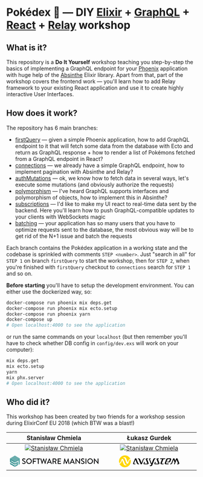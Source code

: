 # Pokédex 📕 — DIY [Elixir](https://elixir-lang.org) + [GraphQL](http://graphql.org) + [React](https://reactjs.org) + [Relay](http://facebook.github.io/relay/en/) workshop

## What is it?

This repository is a **Do It Yourself** workshop teaching you step-by-step the basics of implementing a GraphQL endpoint for your [Phoenix](http://phoenixframework.org) application with huge help of the [Absinthe](http://absinthe-graphql.org) Elixir library. Apart from that, part of the workshop covers the frontend work — you'll learn how to add Relay framework to your existing React application and use it to create highly interactive User Interfaces.

## How does it work?

The repository has 6 main branches:

* [firstQuery](https://github.com/sjchmiela/pokedex/tree/firstQuery) — given a simple Phoenix application, how to add GraphQL endpoint to it that will fetch some data from the database with Ecto and return as GraphQL response + how to render a list of Pokémons fetched from a GraphQL endpoint in React?
* [connections](https://github.com/sjchmiela/pokedex/tree/connections) — we already have a simple GraphQL endpoint, how to implement pagination with Absinthe and Relay?
* [authMutations](https://github.com/sjchmiela/pokedex/tree/authMutations) — ok, we know how to fetch data in several ways, let's execute some mutations (and obviously authorize the requests)
* [polymorphism](https://github.com/sjchmiela/pokedex/tree/polymorphism) — I've heard GraphQL supports interfaces and polymorphism of objects, how to implement this in Absinthe?
* [subscriptions](https://github.com/sjchmiela/pokedex/tree/subscriptions) — I'd like to make my UI react to real-time data sent by the backend. Here you'll learn how to push GraphQL-compatible updates to your clients with WebSockets magic
* [batching](https://github.com/sjchmiela/pokedex/tree/batching) — your application has so many users that you have to optimize requests sent to the database, the most obvious way will be to get rid of the N+1 issue and batch the requests

Each branch contains the Pokédex application in a working state and the codebase is sprinkled with comments `STEP <number>`. Just "search in all" for `STEP 1` on branch `firstQuery` to start the workshop, then for `STEP 2`, when you're finished with `firstQuery` checkout to `connections` search for `STEP 1` and so on.

**Before starting** you'll have to setup the development environment. You can either use the dockerized way, so:

```sh
docker-compose run phoenix mix deps.get
docker-compose run phoenix mix ecto.setup
docker-compose run phoenix yarn
docker-compose up
# Open localhost:4000 to see the application
```

or run the same commands on your `localhost` (but then remember you'll have to check whether DB config in `config/dev.exs` will work on your computer):

```sh
mix deps.get
mix ecto.setup
yarn
mix phx.server
# Open localhost:4000 to see the application
```

## Who did it?

This workshop has been created by two friends for a workshop session during ElixirConf EU 2018 (which BTW was a blast!)

<table style="text-align: center">
  <thead>
    <tr>
      <th width="45%" style="text-align: center">Stanisław Chmiela</th>
      <th width="45%" style="text-align: center">Łukasz Gurdek</th>
    </tr>
  </thead>
  <tbody>
    <tr>
      <td>
        <a href="https://twitter.com/sjchmiela/">
          <img src="http://s3.amazonaws.com/erlang-conferences-production/media/files/000/000/753/thumbnail/1151041.jpg?1510051715" alt="Stanisław Chmiela" />
        </a>
      </td>
      <td>
        <a href="https://github.com/ukasiu/">
          <img src="http://s3.amazonaws.com/erlang-conferences-production/media/files/000/000/757/thumbnail/lukasz_gurdek.png?1510053797" alt="Stanisław Chmiela" />
        </a>
    </tr>
    <tr>
      <td>
        <svg width="100%" height="100%" viewBox="0 0 594 81" version="1.1" xmlns="http://www.w3.org/2000/svg" xmlns:xlink="http://www.w3.org/1999/xlink" xml:space="preserve" xmlns:serif="http://www.serif.com/" style="fill-rule:evenodd;clip-rule:evenodd;stroke-linejoin:round;stroke-miterlimit:1.41421;"><rect id="Artboard1" height="38" style="fill:none;"/><g><g opacity="0.9"><clipPath id="_clip1"><path d="M4.082,77.157l32.643,0l0,-28.272l-32.643,0l0,28.272Z" clip-rule="nonzero"/></clipPath><g clip-path="url(#_clip1)"><path d="M4.082,58.31l32.642,18.848l0.001,-9.423l-32.643,-18.853l0,9.428Z" style="fill:#2b8c8c;fill-rule:nonzero;"/></g></g></g><g><g opacity="0.8"><path d="M69.356,20.648l-0.002,0.003l0,-0.003l-0.467,0.27l-32.162,18.584l0,9.424l24.469,-14.135l0,28.24l8.16,-4.697l0,-28.255l0.002,-0.002l0,-9.429Z" style="fill:#2b8c8c;fill-rule:nonzero;"/></g></g><g><g opacity="0.9"><path d="M4.085,20.651l-0.004,-0.003l0,23.537l8.055,4.637l24.589,14.198l0,-9.424l-24.484,-14.139l0,-4.669l24.484,14.138l0,-9.424l-32.64,-18.854l0,0.003Z" style="fill:#2b8c8c;fill-rule:nonzero;"/></g></g><g><g opacity="0.8"><path d="M36.725,53.596l0,9.425l12.235,-7.038l0,4.69l-12.235,7.062l-0.001,9.424l13.148,-7.588l7.248,-4.172l0,-23.559l-3.532,2.051l-16.863,9.705Z" style="fill:#2b8c8c;fill-rule:nonzero;"/></g></g><g><g opacity="0.7"><clipPath id="_clip2"><path d="M4.085,39.499l65.271,0l0,-37.642l-65.271,0l0,37.642Z" clip-rule="nonzero"/></clipPath><g clip-path="url(#_clip2)"><path d="M36.721,1.854l32.635,18.793l-32.638,18.855l-32.634,-18.851l32.637,-18.797Z" style="fill:#2b8c8c;fill-rule:nonzero;"/></g></g></g><path d="M86.078,53.535c0.814,0.762 4.728,4.016 10.931,4.016c6.609,0 11.337,-4.322 11.337,-9.609c0,-6.202 -5.033,-8.998 -10.931,-11.388c-4.219,-1.728 -6.456,-3.508 -6.456,-6.406c0,-1.881 1.474,-4.575 5.745,-4.575c2.948,0 6.507,2.338 6.863,2.542c0.712,0.457 1.373,0.152 1.779,-0.509c0.407,-0.61 0.865,-1.321 1.271,-1.932c0.509,-0.762 0.102,-1.474 -0.305,-1.728c-0.508,-0.356 -4.321,-3 -9.405,-3c-8.084,0 -11.134,5.44 -11.134,9.406c0,5.897 4.067,8.592 9.253,10.778c5.033,2.084 7.677,4.016 7.677,7.066c0,2.593 -2.237,4.728 -5.745,4.728c-3.915,0 -7.83,-3.253 -8.135,-3.507c-0.559,-0.458 -1.271,-0.255 -1.728,0.406c-0.458,0.661 -0.864,1.424 -1.322,2.085c-0.508,0.864 -0.152,1.22 0.305,1.627Z" style="fill:#010203;fill-rule:nonzero;"/><path d="M112.769,39.299c0,10.168 8.083,18.252 18.251,18.252c10.168,0 18.302,-8.084 18.302,-18.252c0,-10.167 -8.134,-18.353 -18.302,-18.353c-10.168,0 -18.251,8.186 -18.251,18.353Zm5.084,0c0,-7.219 5.948,-13.269 13.167,-13.269c7.27,0 13.219,6.05 13.219,13.269c0,7.27 -5.949,13.168 -13.219,13.168c-7.219,0 -13.167,-5.898 -13.167,-13.168Z" style="fill:#010203;fill-rule:nonzero;"/><path d="M156.593,56.076c0,0.509 0.406,0.966 0.965,0.966l3.305,0c0.508,0 0.966,-0.457 0.966,-0.966l0,-13.37l13.574,0c0.509,0 0.966,-0.458 0.966,-0.966l0,-2.796c0,-0.509 -0.457,-0.966 -0.966,-0.966l-13.574,0l0,-11.744l16.065,0c0.56,0 0.966,-0.458 0.966,-0.966l0,-2.847c0,-0.509 -0.406,-0.966 -0.966,-0.966l-20.336,0c-0.559,0 -0.965,0.457 -0.965,0.966l0,33.655Z" style="fill:#010203;fill-rule:nonzero;"/><path d="M190.248,56.076c0,0.509 0.458,0.966 0.966,0.966l3.356,0c0.508,0 0.966,-0.457 0.966,-0.966l0,-29.842l8.286,0c0.56,0 0.966,-0.458 0.966,-0.966l0,-2.847c0,-0.509 -0.406,-0.966 -0.966,-0.966l-21.861,0c-0.559,0 -0.965,0.457 -0.965,0.966l0,2.847c0,0.508 0.406,0.966 0.965,0.966l8.287,0l0,29.842Z" style="fill:#010203;fill-rule:nonzero;"/><path d="M216.634,56.839c0.102,0.407 0.508,0.712 0.915,0.712l0.814,0c0.355,0 0.762,-0.254 0.864,-0.559l8.795,-25.268l0.254,0l8.948,25.268c0.102,0.305 0.508,0.559 0.864,0.559l0.814,0c0.406,0 0.813,-0.305 0.915,-0.712l9.609,-34.164c0.203,-0.712 -0.204,-1.22 -0.916,-1.22l-3.406,0c-0.407,0 -0.813,0.356 -0.915,0.712l-6.05,23.335l-0.203,0l-8.389,-23.996c-0.101,-0.305 -0.457,-0.56 -0.864,-0.56l-0.915,0c-0.407,0 -0.763,0.255 -0.864,0.56l-8.287,23.996l-0.204,0l-6.151,-23.335c-0.102,-0.356 -0.509,-0.712 -0.915,-0.712l-3.407,0c-0.711,0 -1.118,0.508 -0.915,1.22l9.609,34.164Z" style="fill:#010203;fill-rule:nonzero;"/><path d="M250.747,57.042l3.203,0c0.61,0 1.017,-0.406 1.17,-0.762c1.016,-2.339 2.084,-4.627 3.101,-6.965l16.624,0l3.152,6.965c0.204,0.457 0.56,0.762 1.17,0.762l3.203,0c0.762,0 1.169,-0.66 0.864,-1.321l-15.506,-34.215c-0.153,-0.305 -0.61,-0.56 -0.864,-0.56l-0.509,0c-0.254,0 -0.712,0.255 -0.864,0.56l-15.608,34.215c-0.305,0.661 0.102,1.321 0.864,1.321Zm9.457,-12.099l6.202,-13.93l0.254,0l6.253,13.93l-12.709,0Z" style="fill:#010203;fill-rule:nonzero;"/><path d="M288.318,56.076c0,0.509 0.407,0.966 0.966,0.966l3.304,0c0.509,0 0.966,-0.457 0.966,-0.966l0,-12.964l7.677,0l6.762,13.473c0.101,0.203 0.406,0.457 0.813,0.457l3.966,0c0.864,0 1.22,-0.813 0.864,-1.474l-6.965,-12.913c4.423,-1.78 7.524,-5.643 7.524,-10.321c0,-6.049 -4.982,-10.879 -11.083,-10.879l-13.828,0c-0.559,0 -0.966,0.457 -0.966,0.966l0,33.655Zm5.338,-17.336l0,-12.354l9.049,0c3.305,0 6.203,2.746 6.203,6.05c0,3.508 -2.898,6.304 -6.203,6.304l-9.049,0Z" style="fill:#010203;fill-rule:nonzero;"/><path d="M322.126,56.076c0,0.509 0.407,0.966 0.966,0.966l20.336,0c0.559,0 0.966,-0.457 0.966,-0.966l0,-2.796c0,-0.508 -0.407,-0.966 -0.966,-0.966l-16.065,0l0,-10.93l13.574,0c0.508,0 0.966,-0.407 0.966,-0.966l0,-2.847c0,-0.509 -0.458,-0.966 -0.966,-0.966l-13.574,0l0,-10.371l16.065,0c0.559,0 0.966,-0.458 0.966,-0.966l0,-2.847c0,-0.509 -0.407,-0.966 -0.966,-0.966l-20.336,0c-0.559,0 -0.966,0.457 -0.966,0.966l0,33.655Z" style="fill:#010203;fill-rule:nonzero;"/><path d="M360.815,55.873c-0.102,0.712 0.254,1.169 0.966,1.169l3.305,0c0.406,0 0.864,-0.355 0.915,-0.711l3.66,-22.726c0.051,0 0.153,0 0.203,0l9.202,23.387c0.102,0.305 0.458,0.559 0.865,0.559l0.915,0c0.457,0 0.762,-0.254 0.864,-0.559l9.151,-23.387c0,0 0.102,0 0.153,0l3.762,22.726c0.102,0.356 0.508,0.711 0.966,0.711l3.304,0c0.712,0 1.068,-0.457 0.915,-1.169l-6.253,-34.164c-0.101,-0.407 -0.508,-0.763 -0.915,-0.763l-0.813,0c-0.356,0 -0.763,0.255 -0.865,0.56l-10.574,25.979l-0.204,0l-10.625,-25.979c-0.102,-0.305 -0.559,-0.56 -0.864,-0.56l-0.814,0c-0.406,0 -0.813,0.356 -0.915,0.763l-6.304,34.164Z" style="fill:#010203;fill-rule:nonzero;"/><path d="M403.52,57.042l3.203,0c0.61,0 1.017,-0.406 1.169,-0.762c1.017,-2.339 2.085,-4.627 3.102,-6.965l16.624,0l3.152,6.965c0.204,0.457 0.559,0.762 1.17,0.762l3.202,0c0.763,0 1.17,-0.66 0.865,-1.321l-15.506,-34.215c-0.153,-0.305 -0.61,-0.56 -0.865,-0.56l-0.508,0c-0.254,0 -0.712,0.255 -0.864,0.56l-15.608,34.215c-0.305,0.661 0.102,1.321 0.864,1.321Zm9.456,-12.099l6.203,-13.93l0.254,0l6.253,13.93l-12.71,0Z" style="fill:#010203;fill-rule:nonzero;"/><path d="M441.091,56.076c0,0.509 0.457,0.966 0.966,0.966l3.202,0c0.56,0 0.966,-0.457 0.966,-0.966l0,-24.758l0.051,0l22.065,26.233l1.321,0c0.509,0 0.966,-0.407 0.966,-0.915l0,-34.215c0,-0.509 -0.457,-0.966 -0.966,-0.966l-3.253,0c-0.559,0 -0.966,0.457 -0.966,0.966l0,24.047l-0.051,0l-22.064,-25.522l-1.271,0c-0.509,0 -0.966,0.407 -0.966,0.915l0,34.215Z" style="fill:#010203;fill-rule:nonzero;"/><path d="M478.509,53.535c0.813,0.762 4.728,4.016 10.93,4.016c6.609,0 11.337,-4.322 11.337,-9.609c0,-6.202 -5.033,-8.998 -10.93,-11.388c-4.22,-1.728 -6.457,-3.508 -6.457,-6.406c0,-1.881 1.475,-4.575 5.745,-4.575c2.949,0 6.507,2.338 6.863,2.542c0.712,0.457 1.373,0.152 1.78,-0.509c0.406,-0.61 0.864,-1.321 1.271,-1.932c0.508,-0.762 0.101,-1.474 -0.305,-1.728c-0.509,-0.356 -4.322,-3 -9.406,-3c-8.083,0 -11.133,5.44 -11.133,9.406c0,5.897 4.067,8.592 9.252,10.778c5.033,2.084 7.677,4.016 7.677,7.066c0,2.593 -2.237,4.728 -5.745,4.728c-3.914,0 -7.829,-3.253 -8.134,-3.507c-0.559,-0.458 -1.271,-0.255 -1.729,0.406c-0.457,0.661 -0.864,1.424 -1.321,2.085c-0.509,0.864 -0.153,1.22 0.305,1.627Z" style="fill:#010203;fill-rule:nonzero;"/><path d="M507.792,56.076c0,0.509 0.458,0.966 0.966,0.966l3.356,0c0.508,0 0.965,-0.457 0.965,-0.966l0,-33.655c0,-0.509 -0.457,-0.966 -0.965,-0.966l-3.356,0c-0.508,0 -0.966,0.457 -0.966,0.966l0,33.655Z" style="fill:#010203;fill-rule:nonzero;"/><path d="M520.35,39.299c0,10.168 8.083,18.252 18.251,18.252c10.168,0 18.302,-8.084 18.302,-18.252c0,-10.167 -8.134,-18.353 -18.302,-18.353c-10.168,0 -18.251,8.186 -18.251,18.353Zm5.083,0c0,-7.219 5.949,-13.269 13.168,-13.269c7.27,0 13.218,6.05 13.218,13.269c0,7.27 -5.948,13.168 -13.218,13.168c-7.219,0 -13.168,-5.898 -13.168,-13.168Z" style="fill:#010203;fill-rule:nonzero;"/><path d="M564.173,56.076c0,0.509 0.458,0.966 0.966,0.966l3.203,0c0.559,0 0.966,-0.457 0.966,-0.966l0,-24.758l0.051,0l22.064,26.233l1.322,0c0.508,0 0.966,-0.407 0.966,-0.915l0,-34.215c0,-0.509 -0.458,-0.966 -0.966,-0.966l-3.254,0c-0.559,0 -0.966,0.457 -0.966,0.966l0,24.047l-0.05,0l-22.065,-25.522l-1.271,0c-0.508,0 -0.966,0.407 -0.966,0.915l0,34.215Z" style="fill:#010203;fill-rule:nonzero;"/></svg>
      </td>
      <td>
        <svg version="1.1" xmlns="http://www.w3.org/2000/svg" xmlns:xlink="http://www.w3.org/1999/xlink" viewBox="0 0 221 48" height="38">
                                <g>
                                    <path fill="#FFD600" d="M47.5,16.4c-3-7.2-10.1-12.3-18.3-12.3C18.2,4.1,9.3,13,9.3,23.9c0,1.8,0.2,3.5,0.7,5.1h2.2
                                    c0.6,0,1.4-0.7,1.6-1.2l3.9-9.8c0.5-1.2,1.7-2.1,3-2.1c1.3,0,2.5,0.8,3,2.1l6.2,15.6c0.3,0.7,1.1,1.2,1.7,1.2h1.3
                                    c0.3,0,0.6,0.2,0.8,0.5l0.5,1.4c0.1,0.3,0,0.5-0.3,0.5h-4.2c-1.8,0-3.9-1.5-4.6-3.3L20.7,23c-0.4-1.1-0.8-2.2-1.1-3.3
                                    c-0.3,1.1-0.6,2.2-1.1,3.3l-2.1,5.4c-0.7,1.7-2.6,3.1-4.4,3.1h-1.3c3,7.2,10.1,12.3,18.3,12.3c10.9,0,19.8-8.9,19.8-19.8
                                    c0-1.8-0.2-3.5-0.7-5.1h-2.2c-0.6,0-1.4,0.7-1.6,1.2l-3.9,9.8c-0.5,1.2-1.7,2.1-3,2.1c-1.3,0-2.5-0.8-3-2.1l-6.2-15.6
                                    c-0.3-0.7-1.1-1.2-1.7-1.2h-1.3c-0.3,0-0.6-0.2-0.8-0.5L24,11c-0.1-0.3,0-0.5,0.3-0.5h4.2c1.8,0,3.9,1.5,4.6,3.3l4.4,11.1
                                    c0.4,1.1,0.8,2.2,1.1,3.3c0.3-1.1,0.6-2.2,1.1-3.3l2.1-5.4c0.7-1.7,2.6-3.1,4.4-3.1H47.5z"></path>
                                    <path class="c-footer__logo__text" d="M195,15.6l1.7,4.3c0.4,1,0.6,1.9,0.9,2.9c0.3-1,0.5-1.9,0.9-2.9l1.7-4.3c0.4-1,1.4-1.7,2.5-1.7
                                    c1.1,0,2.1,0.7,2.5,1.7l5.4,13.6c1,2.5-0.2,4.6-2.7,4.6c-2,0-2.2,0-4.2,0c-0.3,0-0.4-0.2-0.3-0.5l0.5-1.3c0.1-0.3,0.4-0.5,0.7-0.5
                                    c1.4,0,0.9,0,2.4,0l-4.2-10.6c-0.4-1-0.6-1.9-0.9-2.9c-0.3,1-0.5,1.9-0.9,2.9l-4.9,12.4c-0.1,0.3-0.4,0.5-0.7,0.5h-1.8
                                    c-0.3,0-0.4-0.2-0.3-0.5c0.7-1.8,1.4-3.6,2.1-5.4l-2.8-7c-0.4-1-0.6-1.9-0.9-2.9c-0.3,1-0.5,1.9-0.9,2.9l-3.9,10
                                    c-0.6,1.6-2.5,2.9-4.1,2.9h-2.1c-0.3,0-0.4-0.2-0.3-0.5l0.5-1.3c0.1-0.3,0.4-0.5,0.7-0.5h1.2c0.6,0,1.3-0.6,1.5-1.1l5.8-14.8
                                    c0.4-1,1.4-1.7,2.5-1.7C193.6,13.9,194.6,14.6,195,15.6L195,15.6z M135.2,17.8l5.4,13.7h-10.2l1.9-4.9c0.1-0.3,0-0.5-0.3-0.5h-1.8
                                    c-0.3,0-0.6,0.2-0.7,0.5l-1.6,4.1c-0.7,1.7,0.1,3.1,1.8,3.1h11.8c2.5,0,3.8-2.1,2.7-4.6l-5-12.8h2.3c0.3,0,0.6-0.2,0.7-0.5l0.5-1.3
                                    c0.1-0.3,0-0.5-0.3-0.5h-5C135.3,14.1,134.3,15.7,135.2,17.8L135.2,17.8z M67.6,15.6l5.8,14.7c0.3,0.6,1,1.2,1.6,1.2h0.4
                                    c0.3,0,0.6,0.2,0.7,0.5l0.5,1.3c0.1,0.3,0,0.5-0.3,0.5h-3c-1.7,0-3.6-1.4-4.3-3.1c-1.3-3.3-2.6-6.6-3.9-9.8c-0.4-1-0.6-1.9-0.9-2.9
                                    c-0.3,1-0.5,1.9-0.9,2.9c-1.4,3.5-2.8,7.1-4.2,10.6h3.9c0.3,0,0.6,0.2,0.7,0.5l0.5,1.3c0.1,0.3,0,0.5-0.3,0.5h-5.2
                                    c-1.9,0-2.8-1.5-2-3.4l5.9-14.8c0.4-1,1.4-1.7,2.5-1.7C66.3,13.9,67.2,14.6,67.6,15.6L67.6,15.6z M164,14.1c0.3,0,0.4,0.2,0.3,0.5
                                    l-0.5,1.3c-0.1,0.3-0.4,0.5-0.7,0.5h-5.2L152,31.5h6.1c0.3,0,0.4,0.2,0.3,0.5l-0.5,1.3c-0.1,0.3-0.4,0.5-0.7,0.5h-6.1
                                    c-2.5,0-3.8-2.1-2.7-4.6l5-12.8H147c-0.3,0-0.4-0.2-0.3-0.5l0.5-1.3c0.1-0.3,0.4-0.5,0.7-0.5H164L164,14.1z M99,17.8l5.4,13.7H94.2
                                    l1.9-4.9c0.1-0.3,0-0.5-0.3-0.5H94c-0.3,0-0.6,0.2-0.7,0.5l-1.6,4.1c-0.7,1.7,0.1,3.1,1.8,3.1h11.8c2.5,0,3.8-2.1,2.7-4.6l-5-12.8
                                    h2.3c0.3,0,0.6-0.2,0.7-0.5l0.5-1.3c0.1-0.3,0-0.5-0.3-0.5h-5C99.2,14.1,98.2,15.7,99,17.8L99,17.8z M117.4,33.2
                                    c-0.9-0.5-1.7-1.4-2.1-2.3L110,17.5c-0.7-1.9,0.1-3.4,2-3.4h3.2c0.3,0,0.4,0.2,0.3,0.5l-0.5,1.3c-0.1,0.3-0.4,0.5-0.7,0.5h-1.9
                                    l5.4,13.6c0.1,0.3,0.3,0.6,0.6,0.8l5.4-13.7c0.7-1.7,2.6-3.1,4.3-3.1h3c0.3,0,0.4,0.2,0.3,0.5l-0.5,1.3c-0.1,0.3-0.4,0.5-0.7,0.5
                                    h-0.4c-0.6,0-1.4,0.5-1.6,1.2l-7.5,19.1c-0.7,1.7-2.6,3.1-4.3,3.1h-4c-0.3,0-0.4-0.2-0.3-0.5l0.5-1.3c0.1-0.3,0.4-0.5,0.7-0.5h1.4
                                    c0.6,0,1.4-0.5,1.6-1.2L117.4,33.2L117.4,33.2z M81.2,32.3c0.4,1,1.4,1.7,2.5,1.7c1.1,0,2.1-0.7,2.5-1.7c2-5,3.9-9.8,5.8-14.8
                                    c0.2-0.5,0.9-1.1,1.5-1.1h1.2c0.3,0,0.6-0.2,0.7-0.5l0.5-1.3c0.1-0.3,0-0.5-0.3-0.5h-2.1c-1.6,0-3.5,1.3-4.1,2.9
                                    c-1.3,3.3-2.6,6.7-3.9,10c-0.4,1-0.6,1.9-0.9,2.9c-0.3-1-0.5-1.9-0.9-2.9c-1.3-3.3-2.6-6.6-3.9-9.8c-0.7-1.7-2.6-3.1-4.3-3.1h-3
                                    c-0.3,0-0.4,0.2-0.3,0.5l0.5,1.3c0.1,0.3,0.4,0.5,0.7,0.5h0.4c0.6,0,1.4,0.5,1.6,1.2C77.3,22.5,79.2,27.3,81.2,32.3L81.2,32.3z
                                     M170.9,27.2h6.1c1.7,0,3.6-1.4,4.3-3.1l2.2-5.5c1-2.5-0.2-4.6-2.7-4.6c-3.6,0-5.7,0-9.2,0c-1.7,0-3.6,1.4-4.3,3.1l-4.7,12
                                    c-1,2.5,0.2,4.6,2.7,4.6h9c0.3,0,0.6-0.2,0.7-0.5l0.5-1.3c0.1-0.3,0-0.5-0.3-0.5h-9l5.5-13.9c0.3-0.6,1-1.2,1.6-1.2
                                    c2.7,0,3.9,0,6.6,0l-2.9,7.4c-0.3,0.6-1,1.2-1.6,1.2h-3.5c-0.3,0-0.6,0.2-0.7,0.5l-0.5,1.3C170.5,27,170.6,27.2,170.9,27.2z"></path>
                                </g>
                            </svg>
      </td>
    </tr>
  </tbody>
</table>
